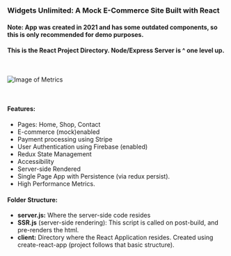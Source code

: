 ### Widgets Unlimited: A Mock E-Commerce Site Built with React
#### Note: App was created in 2021 and has some outdated components, so this is only recommended for demo purposes.
#### This is the React Project Directory. Node/Express Server is ^ one level up.
<br />

![Image of Metrics](https://cifmk-3001.csb.app/img/scores.png)

<br />

#### Features:
- Pages: Home, Shop, Contact
- E-commerce (mock)enabled
- Payment processing using Stripe
- User Authentication using Firebase (enabled)
- Redux State Management
- Accessibility
- Server-side Rendered
- Single Page App with Persistence (via redux persist).
- High Performance Metrics.

#### Folder Structure:  
- **server.js:** Where the server-side code resides
- **SSR.js** (server-side rendering): This script is called on post-build, and pre-renders the html.
- **client:** Directory where the React Application resides. Created using create-react-app (project follows that basic structure).